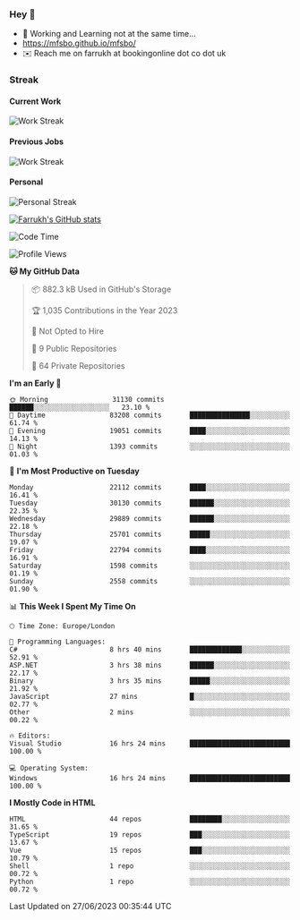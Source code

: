 ### Hey 👋

- 🏃 Working and Learning not at the same time...
- https://mfsbo.github.io/mfsbo/
- ✉️ Reach me on farrukh at bookingonline dot co dot uk

### Streak
#### Current Work
![Work Streak](https://streak-stats.demolab.com/?user=mfsbo)
#### Previous Jobs
![Work Streak](https://streak-stats.demolab.com/?user=farrukhcw)
#### Personal
![Personal Streak](https://streak-stats.demolab.com/?user=farrukhsubhani)

[![Farrukh's GitHub stats](https://github-readme-stats.vercel.app/api?username=mfsbo&hide=stars&count_private=true)](https://github.com/mfsbo/)

<!--START_SECTION:waka-->
![Code Time](http://img.shields.io/badge/Code%20Time-337%20hrs%2043%20mins-blue)

![Profile Views](http://img.shields.io/badge/Profile%20Views-9-blue)

**🐱 My GitHub Data** 

> 📦 882.3 kB Used in GitHub's Storage 
 > 
> 🏆 1,035 Contributions in the Year 2023
 > 
> 🚫 Not Opted to Hire
 > 
> 📜 9 Public Repositories 
 > 
> 🔑 64 Private Repositories 
 > 
**I'm an Early 🐤** 

```text
🌞 Morning                31130 commits       ██████░░░░░░░░░░░░░░░░░░░   23.10 % 
🌆 Daytime                83208 commits       ███████████████░░░░░░░░░░   61.74 % 
🌃 Evening                19051 commits       ████░░░░░░░░░░░░░░░░░░░░░   14.13 % 
🌙 Night                  1393 commits        ░░░░░░░░░░░░░░░░░░░░░░░░░   01.03 % 
```
📅 **I'm Most Productive on Tuesday** 

```text
Monday                   22112 commits       ████░░░░░░░░░░░░░░░░░░░░░   16.41 % 
Tuesday                  30130 commits       ██████░░░░░░░░░░░░░░░░░░░   22.35 % 
Wednesday                29889 commits       ██████░░░░░░░░░░░░░░░░░░░   22.18 % 
Thursday                 25701 commits       █████░░░░░░░░░░░░░░░░░░░░   19.07 % 
Friday                   22794 commits       ████░░░░░░░░░░░░░░░░░░░░░   16.91 % 
Saturday                 1598 commits        ░░░░░░░░░░░░░░░░░░░░░░░░░   01.19 % 
Sunday                   2558 commits        ░░░░░░░░░░░░░░░░░░░░░░░░░   01.90 % 
```


📊 **This Week I Spent My Time On** 

```text
🕑︎ Time Zone: Europe/London

💬 Programming Languages: 
C#                       8 hrs 40 mins       █████████████░░░░░░░░░░░░   52.91 % 
ASP.NET                  3 hrs 38 mins       ██████░░░░░░░░░░░░░░░░░░░   22.17 % 
Binary                   3 hrs 35 mins       █████░░░░░░░░░░░░░░░░░░░░   21.92 % 
JavaScript               27 mins             █░░░░░░░░░░░░░░░░░░░░░░░░   02.77 % 
Other                    2 mins              ░░░░░░░░░░░░░░░░░░░░░░░░░   00.22 % 

🔥 Editors: 
Visual Studio            16 hrs 24 mins      █████████████████████████   100.00 % 

💻 Operating System: 
Windows                  16 hrs 24 mins      █████████████████████████   100.00 % 
```

**I Mostly Code in HTML** 

```text
HTML                     44 repos            ████████░░░░░░░░░░░░░░░░░   31.65 % 
TypeScript               19 repos            ███░░░░░░░░░░░░░░░░░░░░░░   13.67 % 
Vue                      15 repos            ███░░░░░░░░░░░░░░░░░░░░░░   10.79 % 
Shell                    1 repo              ░░░░░░░░░░░░░░░░░░░░░░░░░   00.72 % 
Python                   1 repo              ░░░░░░░░░░░░░░░░░░░░░░░░░   00.72 % 
```




 Last Updated on 27/06/2023 00:35:44 UTC
<!--END_SECTION:waka-->
<!--
**mfsbo/mfsbo** is a ✨ _special_ ✨ repository because its `README.md` (this file) appears on your GitHub profile.

Here are some ideas to get you started:

- 🔭 I’m currently working on ...
- 🌱 I’m currently learning ...
- 👯 I’m looking to collaborate on ...
- 🤔 I’m looking for help with ...
- 💬 Ask me about ...
- 📫 How to reach me: ...
- 😄 Pronouns: ...
- ⚡ Fun fact: ...
-->

